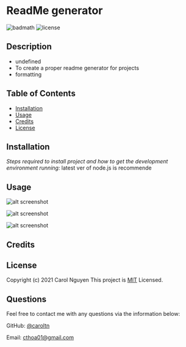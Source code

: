 # ReadMe generator
![badmath](https://img.shields.io/github/languages/top/nielsenjared/badmath)
![license](https://img.shields.io/badge/license-MIT-brightgreen)
## Description
- undefined
- To create a proper readme generator for projects
- formatting
## Table of Contents
- [Installation](#installation)
- [Usage](#usage)
- [Credits](#credits)
- [License](#license)
## Installation
*Steps required to install project and how to get the development environment running:*
latest ver of node.js is recommende
## Usage

![alt screenshot]()

![alt screenshot]()

![alt screenshot]()

## Credits

## License
Copyright (c) 2021 Carol Nguyen
This project is [MIT](https://choosealicense.com/licenses/mit/) Licensed.
## Questions

Feel free to contact me with any questions via the information below:

GitHub: [@caroltn](https://github.com/caroltn)

Email: [cthoa01@gmail.com](cthoa01@gmail.com)